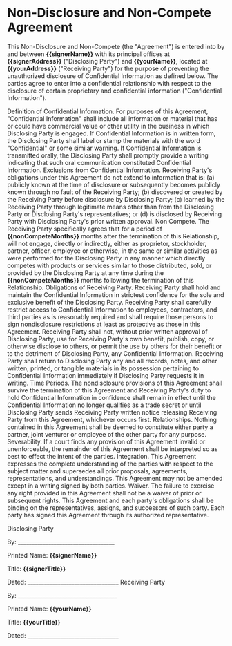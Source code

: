 # Non-Disclosure and Non-Compete Agreement
This Non-Disclosure and Non-Compete (the "Agreement") is entered into by and between **{{signerName}}** with its principal offices at **{{signerAddress}}** ("Disclosing Party") and **{{yourName}}**, located at **{{yourAddress}}** ("Receiving Party") for the purpose of preventing the unauthorized disclosure of Confidential Information as defined below. The parties agree to enter into a confidential relationship with respect to the disclosure of certain proprietary and confidential information ("Confidential Information").

Definition of Confidential Information. For purposes of this Agreement, "Confidential Information" shall include all information or material that has or could have commercial value or other utility in the business in which Disclosing Party is engaged. If Confidential Information is in written form, the Disclosing Party shall label or stamp the materials with the word "Confidential" or some similar warning. If Confidential Information is transmitted orally, the Disclosing Party shall promptly provide a writing indicating that such oral communication constituted Confidential Information.
Exclusions from Confidential Information. Receiving Party's obligations under this Agreement do not extend to information that is: (a) publicly known at the time of disclosure or subsequently becomes publicly known through no fault of the Receiving Party; (b) discovered or created by the Receiving Party before disclosure by Disclosing Party; (c) learned by the Receiving Party through legitimate means other than from the Disclosing Party or Disclosing Party's representatives; or (d) is disclosed by Receiving Party with Disclosing Party's prior written approval.
Non Compete. The Receiving Party specifically agrees that for a period of **{{nonCompeteMonths}}** months after the termination of this Relationship, will not engage, directly or indirectly, either as proprietor, stockholder, partner, officer, employee or otherwise, in the same or similar activities as were performed for the Disclosing Party in any manner which directly competes with products or services similar to those distributed, sold, or provided by the Disclosing Party at any time during the  **{{nonCompeteMonths}}** months following the termination of this Relationship.
Obligations of Receiving Party. Receiving Party shall hold and maintain the Confidential Information in strictest confidence for the sole and exclusive benefit of the Disclosing Party. Receiving Party shall carefully restrict access to Confidential Information to employees, contractors, and third parties as is reasonably required and shall require those persons to sign nondisclosure restrictions at least as protective as those in this Agreement. Receiving Party shall not, without prior written approval of Disclosing Party, use for Receiving Party's own benefit, publish, copy, or otherwise disclose to others, or permit the use by others for their benefit or to the detriment of Disclosing Party, any Confidential Information. Receiving Party shall return to Disclosing Party any and all records, notes, and other written, printed, or tangible materials in its possession pertaining to Confidential Information immediately if Disclosing Party requests it in writing.
Time Periods. The nondisclosure provisions of this Agreement shall survive the termination of this Agreement and Receiving Party's duty to hold Confidential Information in confidence shall remain in effect until the Confidential Information no longer qualifies as a trade secret or until Disclosing Party sends Receiving Party written notice releasing Receiving Party from this Agreement, whichever occurs first.
Relationships. Nothing contained in this Agreement shall be deemed to constitute either party a partner, joint venturer or employee of the other party for any purpose.
Severability. If a court finds any provision of this Agreement invalid or unenforceable, the remainder of this Agreement shall be interpreted so as best to effect the intent of the parties.
Integration. This Agreement expresses the complete understanding of the parties with respect to the subject matter and supersedes all prior proposals, agreements, representations, and understandings. This Agreement may not be amended except in a writing signed by both parties.
Waiver. The failure to exercise any right provided in this Agreement shall not be a waiver of prior or subsequent rights.
This Agreement and each party's obligations shall be binding on the representatives, assigns, and successors of such party. Each party has signed this Agreement through its authorized representative.
 
Disclosing Party


By:  ___________________________________

Printed Name: **{{signerName}}**

Title: **{{signerTitle}}**

Dated: _________________________________
Receiving Party


By: ____________________________________

Printed Name: **{{yourName}}**

Title: **{{yourTitle}}**

Dated: _________________________________

